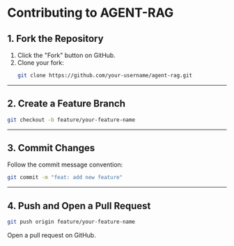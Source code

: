 # Contributing to AGENT-RAG

## 1. Fork the Repository
1. Click the "Fork" button on GitHub.
2. Clone your fork:
   ```bash
   git clone https://github.com/your-username/agent-rag.git
   ```

---

## 2. Create a Feature Branch
```bash
git checkout -b feature/your-feature-name
```

---

## 3. Commit Changes
Follow the commit message convention:
```bash
git commit -m "feat: add new feature"
```

---

## 4. Push and Open a Pull Request
```bash
git push origin feature/your-feature-name
```
Open a pull request on GitHub.
